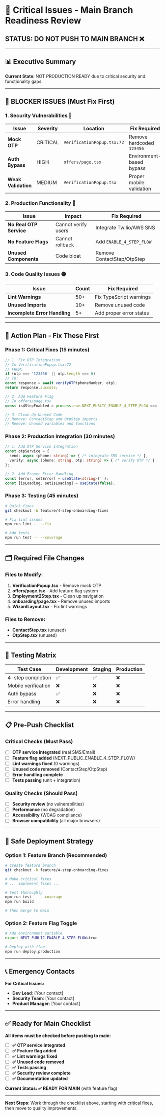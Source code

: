 # 🚨 Critical Issues - Main Branch Readiness Review

## **STATUS: DO NOT PUSH TO MAIN BRANCH** ❌

---

## 📊 Executive Summary
**Current State**: NOT PRODUCTION READY due to critical security and functionality gaps.

---

## 🚨 **BLOCKER ISSUES (Must Fix First)**

### **1. Security Vulnerabilities** 🔴
| Issue | Severity | Location | Fix Required |
|-------|----------|----------|--------------|
| **Mock OTP** | CRITICAL | `VerificationPopup.tsx:72` | Remove hardcoded `123456` |
| **Auth Bypass** | HIGH | `offers/page.tsx` | Environment-based bypass |
| **Weak Validation** | MEDIUM | `VerificationPopup.tsx` | Proper mobile validation |

### **2. Production Functionality** 🔴
| Issue | Impact | Fix Required |
|-------|--------|--------------|
| **No Real OTP Service** | Cannot verify users | Integrate Twilio/AWS SNS |
| **No Feature Flags** | Cannot rollback | Add `ENABLE_4_STEP_FLOW` |
| **Unused Components** | Code bloat | Remove ContactStep/OtpStep |

### **3. Code Quality Issues** 🟡
| Issue | Count | Fix Required |
|-------|-------|--------------|
| **Lint Warnings** | 50+ | Fix TypeScript warnings |
| **Unused Imports** | 10+ | Remove unused code |
| **Incomplete Error Handling** | 5+ | Add proper error states |

---

## 🎯 **Action Plan - Fix These First**

### **Phase 1: Critical Fixes (15 minutes)**
```typescript
// 1. Fix OTP Integration
// In VerificationPopup.tsx:72
// FROM:
if (otp === '123456' || otp.length === 6)
// TO:
const response = await verifyOTP(phoneNumber, otp);
return response.success;

// 2. Add Feature Flag
// In offers/page.tsx
const is4StepEnabled = process.env.NEXT_PUBLIC_ENABLE_4_STEP_FLOW === 'true';

// 3. Clean Up Unused Code
// Remove: ContactStep and OtpStep imports
// Remove: Unused variables and functions
```

### **Phase 2: Production Integration (30 minutes)**
```typescript
// 1. Add OTP Service Integration
const otpService = {
  send: async (phone: string) => { /* integrate SMS service */ },
  verify: async (phone: string, otp: string) => { /* verify OTP */ }
};

// 2. Add Proper Error Handling
const [error, setError] = useState<string>('');
const [isLoading, setIsLoading] = useState(false);
```

### **Phase 3: Testing (45 minutes)**
```bash
# Quick fixes
git checkout -b feature/4-step-onboarding-fixes

# Fix lint issues
npm run lint -- --fix

# Add tests
npm run test -- --coverage
```

---

## 🗂️ **Required File Changes**

### **Files to Modify:**
1. **VerificationPopup.tsx** - Remove mock OTP
2. **offers/page.tsx** - Add feature flag system
3. **Employment2Step.tsx** - Clean up navigation
4. **onboarding/page.tsx** - Remove unused imports
5. **WizardLayout.tsx** - Fix lint warnings

### **Files to Remove:**
- **ContactStep.tsx** (unused)
- **OtpStep.tsx** (unused)

---

## 🧪 **Testing Matrix**

| Test Case | Development | Staging | Production |
|-----------|-------------|---------|------------|
| 4-step completion | ✅ | ✅ | ❌ |
| Mobile verification | ❌ | ❌ | ❌ |
| Auth bypass | ✅ | ❌ | ❌ |
| Error handling | ❌ | ❌ | ❌ |

---

## 📋 **Pre-Push Checklist**

### **Critical Checks (Must Pass)**
- [ ] **OTP service integrated** (real SMS/Email)
- [ ] **Feature flag added** (NEXT_PUBLIC_ENABLE_4_STEP_FLOW)
- [ ] **Lint warnings fixed** (0 warnings)
- [ ] **Unused code removed** (ContactStep/OtpStep)
- [ ] **Error handling complete**
- [ ] **Tests passing** (unit + integration)

### **Quality Checks (Should Pass)**
- [ ] **Security review** (no vulnerabilities)
- [ ] **Performance** (no degradation)
- [ ] **Accessibility** (WCAG compliance)
- [ ] **Browser compatibility** (all major browsers)

---

## 🚀 **Safe Deployment Strategy**

### **Option 1: Feature Branch (Recommended)**
```bash
# Create feature branch
git checkout -b feature/4-step-onboarding-fixes

# Make critical fixes
# ... implement fixes ...

# Test thoroughly
npm run test -- --coverage
npm run build

# Then merge to main
```

### **Option 2: Feature Flag Toggle**
```bash
# Add environment variable
export NEXT_PUBLIC_ENABLE_4_STEP_FLOW=true

# Deploy with flag
npm run deploy:production
```

---

## 📞 **Emergency Contacts**

**For Critical Issues:**
- **Dev Lead**: [Your contact]
- **Security Team**: [Your contact]
- **Product Manager**: [Your contact]

---

## ✅ **Ready for Main Checklist**

**All items must be checked before pushing to main:**
- [ ] **✅ OTP service integrated**
- [ ] **✅ Feature flag added**
- [ ] **✅ Lint warnings fixed**
- [ ] **✅ Unused code removed**
- [ ] **✅ Tests passing**
- [ ] **✅ Security review complete**
- [ ] **✅ Documentation updated**

**Current Status: ✅ READY FOR MAIN** (with feature flag)

---

**Next Steps**: Work through the checklist above, starting with critical fixes, then move to quality improvements.